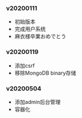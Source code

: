### v20200111
* 初始版本
* 完成用户系统
* 麻衣様卒業おめでとう

### v20200119
* 添加csrf
* 移除MongoDB binary存储

### v20200504
* 添加admin后台管理
* 容器化